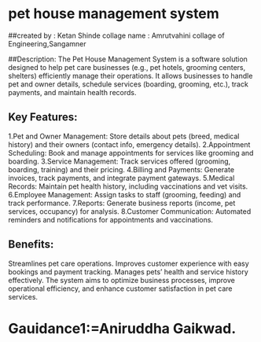 # pet house management system

##created by   : Ketan Shinde
  collage name : Amrutvahini collage of Engineering,Sangamner



##Description:
    The Pet House Management System is a software solution designed to help pet care businesses (e.g., pet hotels, grooming centers, shelters) 
    efficiently manage their operations. It allows businesses to handle pet and owner details, schedule services (boarding, grooming, etc.), track payments, and maintain health records.

## Key Features:
1.Pet and Owner Management: Store details about pets (breed, medical history) and their owners (contact info, emergency details).
2.Appointment Scheduling: Book and manage appointments for services like grooming and boarding.
3.Service Management: Track services offered (grooming, boarding, training) and their pricing.
4.Billing and Payments: Generate invoices, track payments, and integrate payment gateways.
5.Medical Records: Maintain pet health history, including vaccinations and vet visits.
6.Employee Management: Assign tasks to staff (grooming, feeding) and track performance.
7.Reports: Generate business reports (income, pet services, occupancy) for analysis.
8.Customer Communication: Automated reminders and notifications for appointments and vaccinations.


## Benefits:
Streamlines pet care operations.
Improves customer experience with easy bookings and payment tracking.
Manages pets’ health and service history effectively.
The system aims to optimize business processes, improve operational efficiency, and enhance customer satisfaction in pet care services.

# Gauidance1:=Aniruddha Gaikwad.


  
